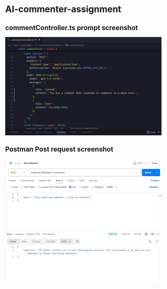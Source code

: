 # AI-commenter-assignment

## commentController.ts prompt screenshot

<img src="screenshots/ai_comment_prompt_ss.png" alt="prompt" width="500"/>


## Postman Post request screenshot

<img src="screenshots/ai_comment_postman_ss.png" alt="postman" width="500"/>